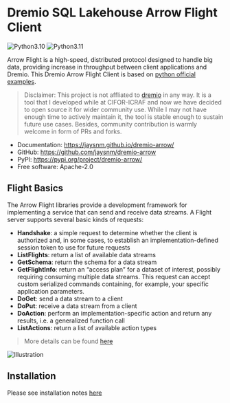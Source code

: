 # Dremio SQL Lakehouse Arrow Flight Client

![Python3.10](https://img.shields.io/badge/python-3.10-brightgreen?style=flat&logo=python)
![Python3.11](https://img.shields.io/badge/python-3.11-blue?style=flat&logo=python)

Arrow Flight is a high-speed, distributed protocol designed to handle big data, providing increase in throughput between client applications and Dremio.
This Dremio Arrow Flight Client is based on [python official examples](https://github.com/dremio-hub/arrow-flight-client-examples/tree/main/python).

> Disclaimer: This project is not affliated to [dremio](https://dremio.com) in any way. It is a tool that I developed while at CIFOR-ICRAF and now we have decided to open source it for wider community use. While I may not have enough time to actively maintain it, the tool is stable enough to sustain future use cases. Besides, community contribution is warmly welcome in form of PRs and forks.


* Documentation: <https://jaysnm.github.io/dremio-arrow/>
* GitHub: <https://github.com/jaysnm/dremio-arrow>
* PyPI: <https://pypi.org/project/dremio-arrow/>
* Free software: Apache-2.0


## Flight Basics

The Arrow Flight libraries provide a development framework for implementing a service that can send and receive data streams. A Flight server supports several basic kinds of requests:

- **Handshake**: a simple request to determine whether the client is authorized and, in some cases, to establish an implementation-defined session token to use for future requests
- **ListFlights**: return a list of available data streams
- **GetSchema**: return the schema for a data stream
- **GetFlightInfo**: return an “access plan” for a dataset of interest, possibly requiring consuming multiple data streams. This request can accept custom serialized commands containing, for example, your specific application parameters.
- **DoGet**: send a data stream to a client
- **DoPut**: receive a data stream from a client
- **DoAction**: perform an implementation-specific action and return any results, i.e. a generalized function call
- **ListActions**: return a list of available action types

> More details can be found [here](https://arrow.apache.org/blog/2019/10/13/introducing-arrow-flight/)

![Illustration](https://arrow.apache.org/img/20191014_flight_simple.png)


## Installation

Please see installation notes [here](https://jaysnm.github.io/dremio-arrow/installation/)

